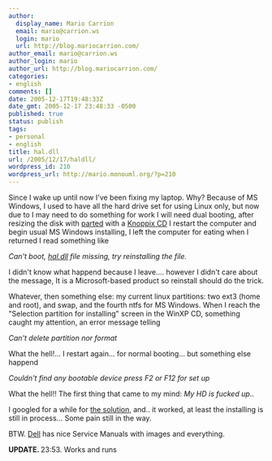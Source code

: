 ```yaml
---
author:
  display_name: Mario Carrion
  email: mario@carrion.ws
  login: mario
  url: http://blog.mariocarrion.com/
author_email: mario@carrion.ws
author_login: mario
author_url: http://blog.mariocarrion.com/
categories:
- english
comments: []
date: 2005-12-17T19:48:33Z
date_gmt: 2005-12-17 23:48:33 -0500
published: true
status: publish
tags:
- personal
- english
title: hal.dll
url: /2005/12/17/haldll/
wordpress_id: 210
wordpress_url: http://mario.monouml.org/?p=210
---
```


<p>Since I wake up until now I've been fixing my laptop. Why? Because of MS Windows, I used to have all the hard drive set for using Linux only, but now due to I may need to do something for work I will need dual booting, after resizing the disk with <a href="http://www.gnu.org/software/parted/manual/html_chapter/parted_2.html#SEC25">parted</a> with a <a href="http://www.knoppix.org/">Knoppix CD</a> I restart the computer and begin usual MS Windows installing, I left the computer for eating when I returned I read something like</p>
<p><em>Can't boot, <a href="http://pcsupport.about.com/od/pcrepair/a/missinghal_dll.htm">hal.dll</a> file missing, try reinstalling the file.</em></p>
<p>I didn't know what happend because I leave.... however I didn't care about the message, It is a Microsoft-based product so reinstall should do the trick. </p>
<p>Whatever, then something else: my current linux partitions: two ext3 (home and root), and swap, and the fourth ntfs for MS Windows. When I reach the "Selection partition for installing" screen in the WinXP CD, something caught my attention, an error message telling</p>
<p><em>Can't delete partition nor format</em></p>
<p>What the hell!... I restart again... for normal booting... but something else happend</p>
<p><em>Couldn't find any bootable device press F2 or F12 for set up</em></p>
<p>What the hell!! The first thing that came to my mind: <em>My HD is fucked up</em>.. </p>
<p>I googled for a while for <a href="http://pcsupport.about.com/od/pcrepair/a/missinghal_dll.htm">the solution</a>, and.. it worked, at least the installing is still in process... Some pain still in the way.</p>
<p>BTW. <a href="http://support.dell.com/support/edocs/systems/ins1150/sm/index.htm">Dell</a> has nice Service Manuals with images and everything.</p>
<p><strong>UPDATE. </strong> 23:53. Works and runs</p>
